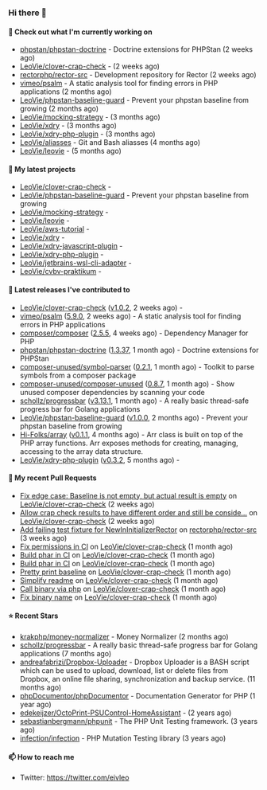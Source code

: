 ### Hi there 👋

#### 👷 Check out what I'm currently working on

- [phpstan/phpstan-doctrine](https://github.com/phpstan/phpstan-doctrine) - Doctrine extensions for PHPStan (2 weeks ago)
- [LeoVie/clover-crap-check](https://github.com/LeoVie/clover-crap-check) -  (2 weeks ago)
- [rectorphp/rector-src](https://github.com/rectorphp/rector-src) - Development repository for Rector (2 weeks ago)
- [vimeo/psalm](https://github.com/vimeo/psalm) - A static analysis tool for finding errors in PHP applications (2 months ago)
- [LeoVie/phpstan-baseline-guard](https://github.com/LeoVie/phpstan-baseline-guard) - Prevent your phpstan baseline from growing (2 months ago)
- [LeoVie/mocking-strategy](https://github.com/LeoVie/mocking-strategy) -  (3 months ago)
- [LeoVie/xdry](https://github.com/LeoVie/xdry) -  (3 months ago)
- [LeoVie/xdry-php-plugin](https://github.com/LeoVie/xdry-php-plugin) -  (3 months ago)
- [LeoVie/aliasses](https://github.com/LeoVie/aliasses) - Git and Bash aliasses (4 months ago)
- [LeoVie/leovie](https://github.com/LeoVie/leovie) -  (5 months ago)

#### 🌱 My latest projects

- [LeoVie/clover-crap-check](https://github.com/LeoVie/clover-crap-check) - 
- [LeoVie/phpstan-baseline-guard](https://github.com/LeoVie/phpstan-baseline-guard) - Prevent your phpstan baseline from growing
- [LeoVie/mocking-strategy](https://github.com/LeoVie/mocking-strategy) - 
- [LeoVie/leovie](https://github.com/LeoVie/leovie) - 
- [LeoVie/aws-tutorial](https://github.com/LeoVie/aws-tutorial) - 
- [LeoVie/xdry](https://github.com/LeoVie/xdry) - 
- [LeoVie/xdry-javascript-plugin](https://github.com/LeoVie/xdry-javascript-plugin) - 
- [LeoVie/xdry-php-plugin](https://github.com/LeoVie/xdry-php-plugin) - 
- [LeoVie/jetbrains-wsl-cli-adapter](https://github.com/LeoVie/jetbrains-wsl-cli-adapter) - 
- [LeoVie/cvbv-praktikum](https://github.com/LeoVie/cvbv-praktikum) - 

#### 🔭 Latest releases I've contributed to

- [LeoVie/clover-crap-check](https://github.com/LeoVie/clover-crap-check) ([v1.0.2](https://github.com/LeoVie/clover-crap-check/releases/tag/v1.0.2), 2 weeks ago) - 
- [vimeo/psalm](https://github.com/vimeo/psalm) ([5.9.0](https://github.com/vimeo/psalm/releases/tag/5.9.0), 2 weeks ago) - A static analysis tool for finding errors in PHP applications
- [composer/composer](https://github.com/composer/composer) ([2.5.5](https://github.com/composer/composer/releases/tag/2.5.5), 4 weeks ago) - Dependency Manager for PHP
- [phpstan/phpstan-doctrine](https://github.com/phpstan/phpstan-doctrine) ([1.3.37](https://github.com/phpstan/phpstan-doctrine/releases/tag/1.3.37), 1 month ago) - Doctrine extensions for PHPStan
- [composer-unused/symbol-parser](https://github.com/composer-unused/symbol-parser) ([0.2.1](https://github.com/composer-unused/symbol-parser/releases/tag/0.2.1), 1 month ago) - Toolkit to parse symbols from a composer package
- [composer-unused/composer-unused](https://github.com/composer-unused/composer-unused) ([0.8.7](https://github.com/composer-unused/composer-unused/releases/tag/0.8.7), 1 month ago) - Show unused composer dependencies by scanning your code
- [schollz/progressbar](https://github.com/schollz/progressbar) ([v3.13.1](https://github.com/schollz/progressbar/releases/tag/v3.13.1), 1 month ago) - A really basic thread-safe progress bar for Golang applications
- [LeoVie/phpstan-baseline-guard](https://github.com/LeoVie/phpstan-baseline-guard) ([v1.0.0](https://github.com/LeoVie/phpstan-baseline-guard/releases/tag/v1.0.0), 2 months ago) - Prevent your phpstan baseline from growing
- [Hi-Folks/array](https://github.com/Hi-Folks/array) ([v0.1.1](https://github.com/Hi-Folks/array/releases/tag/v0.1.1), 4 months ago) - Arr class is built on top of the PHP array functions. Arr exposes methods for creating, managing, accessing to the array data structure.
- [LeoVie/xdry-php-plugin](https://github.com/LeoVie/xdry-php-plugin) ([v0.3.2](https://github.com/LeoVie/xdry-php-plugin/releases/tag/v0.3.2), 5 months ago) - 

#### 🔨 My recent Pull Requests

- [Fix edge case: Baseline is not empty, but actual result is empty](https://github.com/LeoVie/clover-crap-check/pull/9) on [LeoVie/clover-crap-check](https://github.com/LeoVie/clover-crap-check) (2 weeks ago)
- [Allow crap check results to have different order and still be conside…](https://github.com/LeoVie/clover-crap-check/pull/8) on [LeoVie/clover-crap-check](https://github.com/LeoVie/clover-crap-check) (2 weeks ago)
- [Add failing test fixture for NewInInitializerRector](https://github.com/rectorphp/rector-src/pull/3516) on [rectorphp/rector-src](https://github.com/rectorphp/rector-src) (3 weeks ago)
- [Fix permissions in CI](https://github.com/LeoVie/clover-crap-check/pull/7) on [LeoVie/clover-crap-check](https://github.com/LeoVie/clover-crap-check) (1 month ago)
- [Build phar in CI](https://github.com/LeoVie/clover-crap-check/pull/6) on [LeoVie/clover-crap-check](https://github.com/LeoVie/clover-crap-check) (1 month ago)
- [Build phar in CI](https://github.com/LeoVie/clover-crap-check/pull/5) on [LeoVie/clover-crap-check](https://github.com/LeoVie/clover-crap-check) (1 month ago)
- [Pretty print baseline](https://github.com/LeoVie/clover-crap-check/pull/4) on [LeoVie/clover-crap-check](https://github.com/LeoVie/clover-crap-check) (1 month ago)
- [Simplify readme](https://github.com/LeoVie/clover-crap-check/pull/3) on [LeoVie/clover-crap-check](https://github.com/LeoVie/clover-crap-check) (1 month ago)
- [Call binary via php](https://github.com/LeoVie/clover-crap-check/pull/2) on [LeoVie/clover-crap-check](https://github.com/LeoVie/clover-crap-check) (1 month ago)
- [Fix binary name](https://github.com/LeoVie/clover-crap-check/pull/1) on [LeoVie/clover-crap-check](https://github.com/LeoVie/clover-crap-check) (1 month ago)

#### ⭐ Recent Stars

- [krakphp/money-normalizer](https://github.com/krakphp/money-normalizer) - Money Normalizer (2 months ago)
- [schollz/progressbar](https://github.com/schollz/progressbar) - A really basic thread-safe progress bar for Golang applications (7 months ago)
- [andreafabrizi/Dropbox-Uploader](https://github.com/andreafabrizi/Dropbox-Uploader) - Dropbox Uploader is a BASH script which can be used to upload, download, list or delete files from Dropbox, an online file sharing, synchronization and backup service. (11 months ago)
- [phpDocumentor/phpDocumentor](https://github.com/phpDocumentor/phpDocumentor) - Documentation Generator for PHP  (1 year ago)
- [edekeijzer/OctoPrint-PSUControl-HomeAssistant](https://github.com/edekeijzer/OctoPrint-PSUControl-HomeAssistant) -  (2 years ago)
- [sebastianbergmann/phpunit](https://github.com/sebastianbergmann/phpunit) - The PHP Unit Testing framework. (3 years ago)
- [infection/infection](https://github.com/infection/infection) - PHP Mutation Testing library (3 years ago)

#### 📫 How to reach me

- Twitter: https://twitter.com/eivleo
